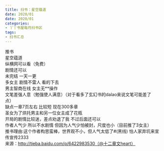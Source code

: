 ```yaml
---
title: 扫书：星空蕴道
date: 2020/01
date: 2020/01
categories:
- 丫丫书屋每月扫书区
tags:
- 扫书汇总
---
```



推书  
星空蕴道  
纵横网可以看（免费）  
剧情还可以  
未完结 一天一更  
多女主 剧情不雷人 看的下去  
男主智商在线 女主无**操作  
文笔差强人意（勉强使人满意）（对于看多了玄幻书的dalao来说文笔可能差了点）  
缺点一章7页左右 比较短 现在300多章  
圣女为了烘托男主和另一位女主成了花瓶  
开局的剧情比较迷，差点劝退了我 不过后面还可以  
作者人气少 所以不水剧情 但因为人气少怕被封，尺度也小（目前推了3女主）  
推书理由:这个作者构思蛮棒，世界观不小，但人气太低了#(黑线)  怕人家弃坑来宣传宣传2333  
来源：http://tieba.baidu.com/p/6422983530（@十二章文heart）  
